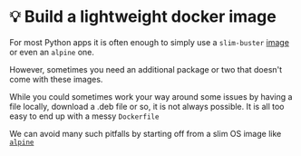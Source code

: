 # 💡 Build a lightweight docker image

For most Python apps it is often enough to simply use a `slim-buster` [image ](https://hub.docker.com/\_/python)or even an `alpine` one.&#x20;

However, sometimes you need an additional package or two that doesn't come with these images.

While you could sometimes work your way around some issues by having a file locally, download a .deb file or so, it is not always possible. It is all too easy to end up with a messy `Dockerfile`



We can avoid many such pitfalls by starting off from a slim OS image like [`alpine`](https://hub.docker.com/\_/alpine)
